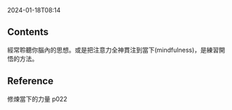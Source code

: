 2024-01-18T08:14
## Contents
經常聆聽你腦內的思想。或是把注意力全神貫注到當下(mindfulness)，是練習開悟的方法。


## Reference
修煉當下的力量 p022

